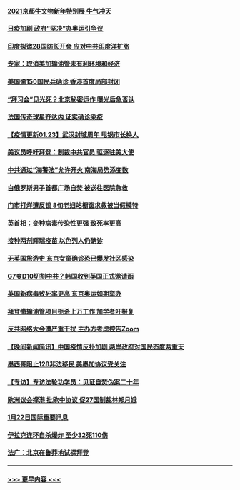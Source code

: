 #### [2021京都牛文物新年特别展 牛气冲天](../pages/prog202/a103038817.md?t=01240501) 
#### [日疫加剧  政府“坚决”办奥运引争议](../pages/prog202/a103038821.md?t=01240501) 
#### [印度拟邀28国防长开会 应对中共印度洋扩张](../pages/prog202/a103038819.md?t=01240501) 
#### [专家：取消美加输油管未有利环境和经济](../pages/prog202/a103038698.md?t=01240501) 
#### [美国逾150国民兵确诊 香港首度局部封闭](../pages/prog202/a103038704.md?t=01240501) 
#### [“拜习会”见光死？北京秘密运作 曝光后急否认](../pages/prog202/a103038585.md?t=01240501) 
#### [法国传奇球星齐达内 证实确诊染疫](../pages/prog202/a103038495.md?t=01240501) 
#### [【疫情更新01.23】武汉封城周年 甩锅市长换人](../pages/prog202/a103034335.md?t=01240501) 
#### [美议员呼吁拜登：制裁中共官员 驱逐驻美大使](../pages/prog202/a103038475.md?t=01240501) 
#### [中共通过“海警法”允许开火 南海局势添变数](../pages/prog202/a103038452.md?t=01240501) 
#### [白俄罗斯男子首都广场自焚 被送往医院急救](../pages/prog202/a103038446.md?t=01240501) 
#### [门市打烊遭反锁 8旬老妇站橱窗求救被当假模特](../pages/prog202/a103038441.md?t=01240501) 
#### [英首相：变种病毒传染性更强 致死率更高](../pages/prog202/a103038333.md?t=01240501) 
#### [接种两剂辉瑞疫苗 以色列人仍确诊](../pages/prog202/a103038321.md?t=01240501) 
#### [无英国旅游史 东京女童确诊恐已爆发社区感染](../pages/prog202/a103038303.md?t=01240501) 
#### [G7变D10切割中共？韩国收到英国正式邀请函](../pages/prog202/a103038113.md?t=01240501) 
#### [英国新病毒致死率更高 东京奥运如期举办](../pages/prog202/a103038217.md?t=01240501) 
#### [拜登撤输油管项目扼杀上万工作 加学者吁报复](../pages/prog202/a103038020.md?t=01240501) 
#### [反共网络大会遭严重干扰 主办方考虑控告Zoom](../pages/prog202/a103038098.md?t=01240501) 
#### [【晚间新闻简讯】中国疫情反扑加剧 两岸政府对国民态度两重天](../pages/prog202/a103038036.md?t=01240501) 
#### [墨西哥阻止128非法移民 美墨加协议受关注](../pages/prog202/a103038018.md?t=01240501) 
#### [【专访】专访法轮功学员：见证自焚伪案二十年](../pages/prog202/a103037997.md?t=01240501) 
#### [欧洲议会撑港 批欧中协议 促27国制裁林郑月娥](../pages/prog202/a103037939.md?t=01240501) 
#### [1月22日国际重要讯息](../pages/prog202/a103037815.md?t=01240501) 
#### [伊拉克连环自杀爆炸 至少32死110伤](../pages/prog202/a103037693.md?t=01240501) 
#### [法广：北京在鲁莽地试探拜登](../pages/prog202/a103037692.md?t=01240501) 

----
#### [ >>> 更早内容 <<< ](../indexes/prog202-earlier.md)
